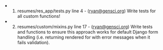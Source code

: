 * 1) resumes/res_app/tests.py line 4 - (ryan@gensci.org) Write tests for all custom functions!  
* 2) resumes/custom/mixins.py line 17 - (ryan@gensci.org) Write tests and functions to ensure this approach works for default Django form handling (i.e. returning rendered for with error messages when it fails validation).  
